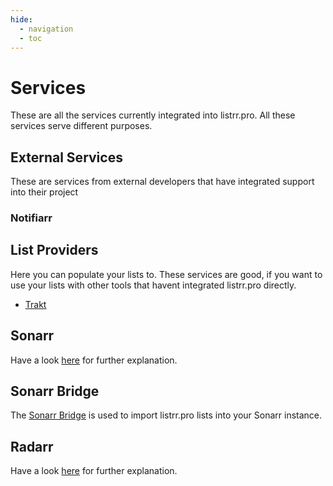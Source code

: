 ```yaml
---
hide:
  - navigation
  - toc
---
```


# Services

These are all the services currently integrated into listrr.pro. All these services serve different purposes.

## External Services
These are services from external developers that have integrated support into their project

### Notifiarr


## List Providers
Here you can populate your lists to. These services are good, if you want to use your lists with other tools that havent integrated listrr.pro directly.

- [Trakt](list-providers/trakt)


## Sonarr
Have a look [here](/services/sonarr) for further explanation.

## Sonarr Bridge
The [Sonarr Bridge](/services/sonarr-bridge) is used to import listrr.pro lists into your Sonarr instance.

## Radarr
Have a look [here](/services/radarr) for further explanation.